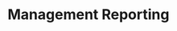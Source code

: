---
layout: projects
title: Management Reporting
bannerimage_path: /images/backgrounds/chickens.jpg
---
